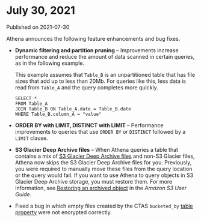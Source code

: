 # July 30, 2021<a name="release-note-2021-07-30"></a>

Published on 2021\-07\-30

Athena announces the following feature enhancements and bug fixes\.
+ **Dynamic filtering and partition pruning** – Improvements increase performance and reduce the amount of data scanned in certain queries, as in the following example\. 

  This example assumes that `Table_B` is an unpartitioned table that has file sizes that add up to less than 20Mb\. For queries like this, less data is read from `Table_A` and the query completes more quickly\.

  ```
  SELECT *
  FROM Table_A
  JOIN Table_B ON Table_A.date = Table_B.date
  WHERE Table_B.column_A = "value"
  ```
+ **ORDER BY with LIMIT, DISTINCT with LIMIT** – Performance improvements to queries that use `ORDER BY` or `DISTINCT` followed by a `LIMIT` clause\.
+ **S3 Glacier Deep Archive files** – When Athena queries a table that contains a mix of [S3 Glacier Deep Archive files](https://docs.aws.amazon.com/AmazonS3/latest/userguide/storage-class-intro.html#sc-glacier) and non\-S3 Glacier files, Athena now skips the S3 Glacier Deep Archive files for you\. Previously, you were required to manually move these files from the query location or the query would fail\. If you want to use Athena to query objects in S3 Glacier Deep Archive storage, you must restore them\. For more information, see [Restoring an archived object](https://docs.aws.amazon.com/AmazonS3/latest/userguide/restoring-objects.html) in the *Amazon S3 User Guide*\.
+ Fixed a bug in which empty files created by the CTAS `bucketed_by` [table property](create-table-as.md#ctas-table-properties) were not encrypted correctly\.